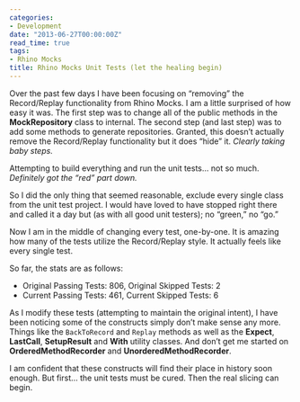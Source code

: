 ```yaml
---
categories:
- Development
date: "2013-06-27T00:00:00Z"
read_time: true
tags:
- Rhino Mocks
title: Rhino Mocks Unit Tests (let the healing begin)
---
```


Over the past few days I have been focusing on “removing” the Record/Replay functionality from Rhino Mocks. 
I am a little surprised of how easy it was. The first step was to change all of the public methods in the **MockRepository** class to internal. 
The second step (and last step) was to add some methods to generate repositories. 
Granted, this doesn’t actually remove the Record/Replay functionality but it does “hide” it. _Clearly taking baby steps._

Attempting to build everything and run the unit tests… not so much. _Definitely got the “red” part down._

So I did the only thing that seemed reasonable, exclude every single class from the unit test project. 
I would have loved to have stopped right there and called it a day but (as with all good unit testers); no “green,” no “go.”

Now I am in the middle of changing every test, one-by-one. It is amazing how many of the tests utilize the Record/Replay style. 
It actually feels like every single test.

So far, the stats are as follows:
- Original Passing Tests: 806, Original Skipped Tests: 2
- Current Passing Tests: 461, Current Skipped Tests: 6

As I modify these tests (attempting to maintain the original intent), I have been noticing some of the constructs simply don’t make sense any more. 
Things like the `BackToRecord` and `Replay` methods as well as the **Expect**, **LastCall**, **SetupResult** and **With** utility classes. 
And don’t get me started on **OrderedMethodRecorder** and **UnorderedMethodRecorder**.

I am confident that these constructs will find their place in history soon enough. 
But first… the unit tests must be cured. Then the real slicing can begin.
